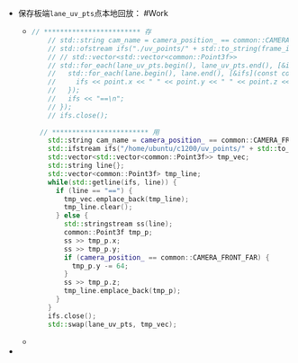 - 保存板端`lane_uv_pts`点本地回放： #Work
	- ```cpp
	  // ************************ 存
	      // std::string cam_name = camera_position_ == common::CAMERA_FRONT_FAR ? "_far" : "_near";
	      // std::ofstream ifs("./uv_points/" + std::to_string(frame_id) + cam_name + ".txt");
	      // // std::vector<std::vector<common::Point3f>>
	      // std::for_each(lane_uv_pts.begin(), lane_uv_pts.end(), [&ifs](const std::vector<common::Point3f>& lane){
	      //   std::for_each(lane.begin(), lane.end(), [&ifs](const common::Point3f& point){
	      //     ifs << point.x << " " << point.y << " " << point.z << "\n";
	      //   });
	      //   ifs << "==\n";
	      // });
	      // ifs.close();
	  	
	  	// ************************ 用
	      std::string cam_name = camera_position_ == common::CAMERA_FRONT_FAR ? "_far" : "_near";
	      std::ifstream ifs("/home/ubuntu/c1200/uv_points/" + std::to_string(frame_id) + cam_name + ".txt");
	      std::vector<std::vector<common::Point3f>> tmp_vec;
	      std::string line{};
	      std::vector<common::Point3f> tmp_line;
	      while(std::getline(ifs, line)) {
	        if (line == "==") {
	          tmp_vec.emplace_back(tmp_line);
	          tmp_line.clear();
	        } else {
	          std::stringstream ss(line);
	          common::Point3f tmp_p;
	          ss >> tmp_p.x;
	          ss >> tmp_p.y;
	          if (camera_position_ == common::CAMERA_FRONT_FAR) {
	            tmp_p.y -= 64;
	          }
	          ss >> tmp_p.z;
	          tmp_line.emplace_back(tmp_p);
	        }
	      }
	      ifs.close();
	      std::swap(lane_uv_pts, tmp_vec);
	  ```
	-
-